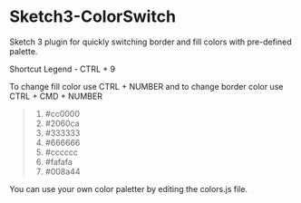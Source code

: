# Sketch3-ColorSwitch
Sketch 3 plugin for quickly switching border and fill colors with pre-defined palette.

Shortcut Legend - CTRL + 9

To change fill color use CTRL + NUMBER and to change border color use CTRL + CMD + NUMBER
> 1. #cc0000
> 2. #2060ca
> 3. #333333
> 4. #666666
> 5. #cccccc
> 6. #fafafa
> 7. #008a44

You can use your own color paletter by editing the colors.js file.
